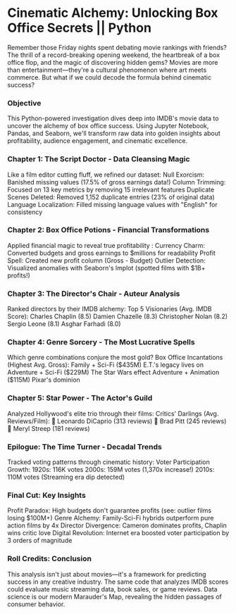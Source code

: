 # Cinematic Alchemy: Unlocking Box Office Secrets  || Python 

Remember those Friday nights spent debating movie rankings with friends? The thrill of a record-breaking opening weekend, the heartbreak of a box office flop, and the magic of discovering hidden gems? Movies are more than entertainment—they're a cultural phenomenon where art meets commerce. But what if we could decode the formula behind cinematic success? 

<h3 class="major">Objective</h3>
This Python-powered investigation dives deep into IMDB's movie data to uncover the alchemy of box office success. Using Jupyter Notebook, Pandas, and Seaborn, we'll transform raw data into golden insights about profitability, audience engagement, and cinematic excellence. 

<h3 class="major">Chapter 1: The Script Doctor - Data Cleansing Magic</h3>
Like a film editor cutting fluff, we refined our dataset:
Null Exorcism: Banished missing values (17.5% of gross earnings data!)
Column Trimming: Focused on 13 key metrics by removing 15 irrelevant features
Duplicate Scenes Deleted: Removed 1,152 duplicate entries (23% of original data)
Language Localization: Filled missing language values with "English" for consistency

<h3 class="major">Chapter 2: Box Office Potions - Financial Transformations</h3>
Applied financial magic to reveal true profitability :
Currency Charm: Converted budgets and gross earnings to $millions for readability
Profit Spell: Created new profit column (Gross - Budget)
Outlier Detection: Visualized anomalies with Seaborn's lmplot (spotted films with $1B+ profits!)

<h3 class="major">Chapter 3: The Director's Chair - Auteur Analysis</h3>
Ranked directors by their IMDB alchemy: 
Top 5 Visionaries (Avg. IMDB Score):
Charles Chaplin (8.5)
Damien Chazelle (8.3)
Christopher Nolan (8.2)
Sergio Leone (8.1)
Asghar Farhadi (8.0)

<h3 class="major">Chapter 4: Genre Sorcery - The Most Lucrative Spells</h3>
Which genre combinations conjure the most gold? 
Box Office Incantations (Highest Avg. Gross):
Family + Sci-Fi ($435M) E.T.'s legacy lives on
Adventure + Sci-Fi ($229M) The Star Wars effect
Adventure + Animation ($115M) Pixar's dominion

<h3 class="major">Chapter 5: Star Power - The  Actor's Guild</h3>
Analyzed Hollywood's elite trio through their films: 
Critics' Darlings (Avg. Reviews/Film):
🥇 Leonardo DiCaprio (313 reviews)
🥈 Brad Pitt (245 reviews)
🥉 Meryl Streep (181 reviews) 

<h3 class="major">Epilogue: The Time Turner - Decadal Trends</h3>
Tracked voting patterns through cinematic history: 
Voter Participation Growth:
1920s: 116K votes
2000s: 159M votes (1,370x increase!)
2010s: 110M votes (Streaming era dip detected)

<h3 class="major">Final Cut: Key Insights</h3>
Profit Paradox: High budgets don't guarantee profits (see: outlier films losing $100M+)
Genre Alchemy: Family-Sci-Fi hybrids outperform pure action films by 4x
Director Divergence: Cameron dominates profits, Chaplin wins critic love
Digital Revolution: Internet era boosted voter participation by 3 orders of magnitude

<h3 class="major">Roll Credits: Conclusion</h3>
This analysis isn't just about movies—it's a framework for predicting success in any creative industry. The same code that analyzes IMDB scores could evaluate music streaming data, book sales, or game reviews. Data science is our modern Marauder's Map, revealing the hidden passages of consumer behavior. 
